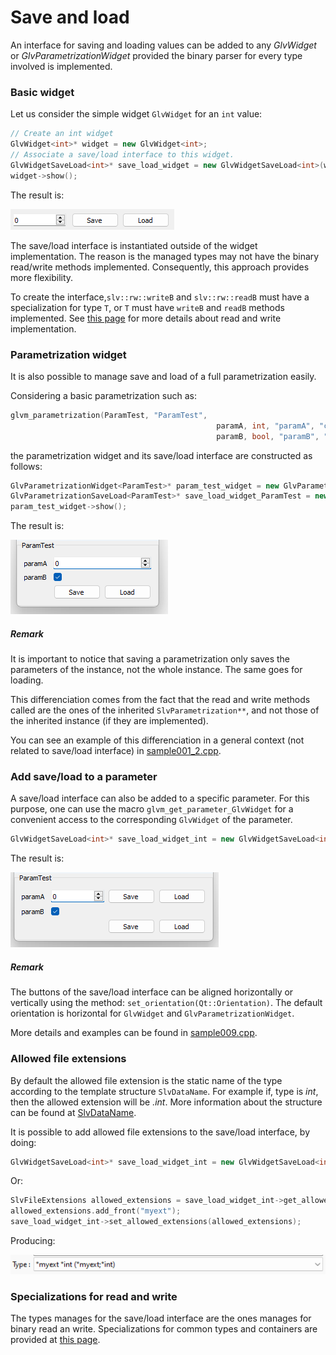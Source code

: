 # Save and load

An interface for saving and loading values can be added to any *GlvWidget* or *GlvParametrizationWidget* provided the binary parser for every type involved is implemented.

### Basic widget

Let us consider the simple widget <code>GlvWidget<int></code> for an <code>int</code> value:

```cpp
// Create an int widget
GlvWidget<int>* widget = new GlvWidget<int>;
// Associate a save/load interface to this widget.
GlvWidgetSaveLoad<int>* save_load_widget = new GlvWidgetSaveLoad<int>(widget);
widget->show();
```

The result is:

![sample009](../../images/samples/sample009.png)

The save/load interface is instantiated outside of the widget implementation. The reason is the managed types may not have the binary read/write methods implemented.
Consequently, this approach provides more flexibility.

To create the interface,`slv::rw::writeB` and `slv::rw::readB` must have a specialization for type `T`, or <code>T</code> must have <code>writeB</code> and <code>readB</code> methods implemented. See [this page](/doc/readme/ReadWriteFile/ReadWriteFile_class_binary.md) for more details about read and write implementation.

### Parametrization widget

It is also possible to manage save and load of a full parametrization easily.

Considering a basic parametrization such as:

```cpp
glvm_parametrization(ParamTest, "ParamTest",
                                              paramA, int, "paramA", "comment about parameterA", 0,
                                              paramB, bool, "paramB", "comment about parameterB", true)
```

the parametrization widget and its save/load interface are constructed as follows:

```cpp
GlvParametrizationWidget<ParamTest>* param_test_widget = new GlvParametrizationWidget<ParamTest>;
GlvParametrizationSaveLoad<ParamTest>* save_load_widget_ParamTest = new GlvParametrizationSaveLoad<ParamTest>(param_test_widget);
param_test_widget->show();
```

The result is:

![sample009-1](../../images/samples/sample009-1.png)

##### Remark

It is important to notice that saving a parametrization only saves the parameters of the instance, not the whole instance. The same goes for loading.

This differenciation comes from the fact that the read and write methods called are the ones of the inherited `SlvParametrization**`, and not those of the inherited instance (if they are implemented).

You can see an example of this differenciation in a general context (not related to save/load interface) in [sample001_2.cpp](/src/src_samples/src_sample001_2/sample001_2.cpp).

### Add save/load to a parameter

A save/load interface can also be added to a specific parameter. For this purpose, one can use the macro <code>glvm_get_parameter_GlvWidget</code> for a convenient access to the corresponding <code>GlvWidget</code> of the parameter.

```cpp
GlvWidgetSaveLoad<int>* save_load_widget_int = new GlvWidgetSaveLoad<int>(glvm_get_parameter_GlvWidget(param_test_widget, 1));
```

The result is:

![sample009-2](../../images/samples/sample009-2.png)

##### Remark

The buttons of the save/load interface can be aligned horizontally or vertically using the method: <code>set_orientation(Qt::Orientation)</code>. The default orientation is horizontal for <code>GlvWidget</code> and <code>GlvParametrizationWidget</code>.

More details and examples can be found in [sample009.cpp](/src/src_samples/src_sample009/sample009.cpp).

### Allowed file extensions

By default the allowed file extension is the static name of the type according to the template structure <code>SlvDataName</code>. For example if, type is *int*, then the allowed extension will be *.int*. More information about the structure can be found at [SlvDataName](/doc/readme/SlvDataName.md).

It is possible to add allowed file extensions to the save/load interface, by doing:

```cpp
GlvWidgetSaveLoad<int>* save_load_widget_int = new GlvWidgetSaveLoad<int>(widget, {"myext"});
```

Or:

```cpp
SlvFileExtensions allowed_extensions = save_load_widget_int->get_allowed_extensions();
allowed_extensions.add_front("myext");
save_load_widget_int->set_allowed_extensions(allowed_extensions);
```

Producing:

 ![sample009-3](../../images/samples/sample009-3.png)

### Specializations for read and write

The types manages for the save/load interface are the ones manages for binary read an write.
Specializations for common types and containers are provided at [this page](/doc/readme/ReadWriteFile/ReadWriteFile_specs.md).